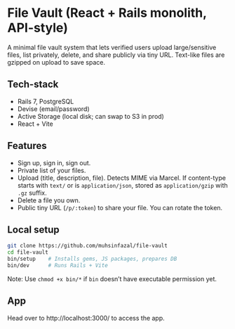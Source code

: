 # File Vault (React + Rails monolith, API-style)

A minimal file vault system that lets verified users upload large/sensitive files, list privately, delete, and share publicly via tiny URL. Text-like files are gzipped on upload to save space.

## Tech-stack
- Rails 7, PostgreSQL
- Devise (email/password)
- Active Storage (local disk; can swap to S3 in prod)
- React + Vite

## Features
- Sign up, sign in, sign out.
- Private list of your files.
- Upload (title, description, file). Detects MIME via Marcel. If content-type starts with `text/` or is `application/json`, stored as `application/gzip` with `.gz` suffix.
- Delete a file you own.
- Public tiny URL (`/p/:token`) to share your file. You can rotate the token.

## Local setup
```bash
git clone https://github.com/muhsinfazal/file-vault
cd file-vault
bin/setup    # Installs gems, JS packages, prepares DB
bin/dev      # Runs Rails + Vite
```
Note: Use `chmod +x bin/*` if `bin` doesn’t have executable permission yet.

## App
Head over to http://localhost:3000/ to access the app.
